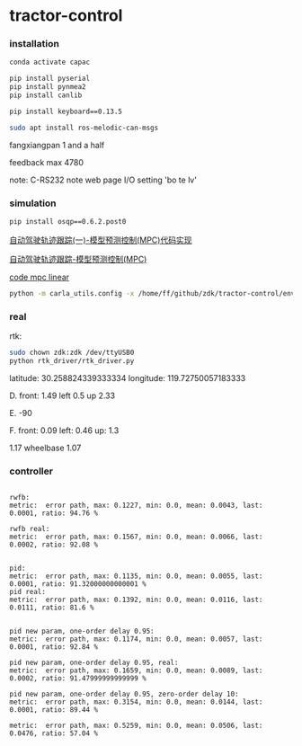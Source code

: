 # tractor-control

### installation

```bash
conda activate capac

pip install pyserial
pip install pynmea2
pip install canlib

pip install keyboard==0.13.5

sudo apt install ros-melodic-can-msgs
```

fangxiangpan  1 and a half

feedback max 4780


note:
C-RS232
note web page I/O setting 'bo te lv'

### simulation

```bash
pip install osqp==0.6.2.post0
```

[自动驾驶轨迹跟踪(一)-模型预测控制(MPC)代码实现](https://cloud.tencent.com/developer/article/1989738)

[自动驾驶轨迹跟踪-模型预测控制(MPC)](https://mp.weixin.qq.com/s?__biz=MzUwOTg3NTQ4NQ==&mid=2247487839&idx=1&sn=cbdec5f9d30b619eed0c60a8d96d97ef&chksm=f90ad52dce7d5c3bd3877e9fd3902318c246fb54aca7537fc7a8909fc9ee1775c93ce2f715c8&scene=21#wechat_redirect)

[code mpc linear](https://github.com/YoungTimes/algorithms/blob/main/mpc/mpc_linear.py)




```bash
python -m carla_utils.config -x /home/ff/github/zdk/tractor-control/envs/drift_map/train.xodr
```



### real

rtk:

```bash
sudo chown zdk:zdk /dev/ttyUSB0
python rtk_driver/rtk_driver.py
```

latitude: 30.258824339333334
longitude: 119.72750057183333
 

D.
front: 1.49
left 0.5
up 2.33


E.
-90


F.
front: 0.09
left: 0.46
up: 1.3


1.17
wheelbase 1.07





### controller

```

rwfb:
metric:  error path, max: 0.1227, min: 0.0, mean: 0.0043, last: 0.0001, ratio: 94.76 %

rwfb real:
metric:  error path, max: 0.1567, min: 0.0, mean: 0.0066, last: 0.0002, ratio: 92.08 %


pid:
metric:  error path, max: 0.1135, min: 0.0, mean: 0.0055, last: 0.0001, ratio: 91.32000000000001 %
pid real:
metric:  error path, max: 0.1392, min: 0.0, mean: 0.0116, last: 0.0111, ratio: 81.6 %


pid new param, one-order delay 0.95:
metric:  error path, max: 0.1174, min: 0.0, mean: 0.0057, last: 0.0001, ratio: 92.84 %

pid new param, one-order delay 0.95, real:
metric:  error path, max: 0.1659, min: 0.0, mean: 0.0089, last: 0.0002, ratio: 91.47999999999999 %

pid new param, one-order delay 0.95, zero-order delay 10:
metric:  error path, max: 0.3154, min: 0.0, mean: 0.0144, last: 0.0001, ratio: 89.44 %

metric:  error path, max: 0.5259, min: 0.0, mean: 0.0506, last: 0.0476, ratio: 57.04 %
```


